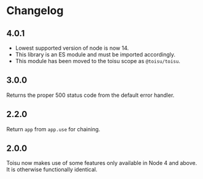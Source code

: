 # Changelog

## 4.0.1

- Lowest supported version of node is now 14.
- This library is an ES module and must be imported accordingly.
- This module has been moved to the toisu scope as `@toisu/toisu`.

## 3.0.0

Returns the proper 500 status code from the default error handler.

## 2.2.0

Return `app` from `app.use` for chaining.

## 2.0.0

Toisu now makes use of some features only available in Node 4 and above. It is otherwise functionally identical.
